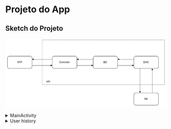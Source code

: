 # Projeto do App

## Sketch do Projeto

![skecth](arch.jpg)

<details>
<summary>MainActivity</summary>
  <Login>
    < RA >
      < Tela 1: Frente do RA com informações do aluno + foto >
      < Tela 2: Fundo do RA -> QR code p/ autentificação >
    < Saldo >
      < Tela 1: Informações do RU >
  </Login>
  < Autentificador >
    <Tela 1: Leitor de QR code >
      < Após validação: Abrir Tela 1 do RA >
</details>


<details>
<summary>User history</summary>

  ![UserHist](userHistories.png)
  
</details>
